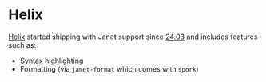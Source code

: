 # Helix

[Helix](https://github.com/helix-editor/helix) started shipping with
Janet support since
[24.03](https://github.com/helix-editor/helix/blob/master/CHANGELOG.md#2403-2024-03-30)
and includes features such as:

* Syntax highlighting
* Formatting (via `janet-format` which comes with `spork`)

